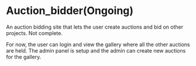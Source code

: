 # Auction_bidder(Ongoing)
An auction bidding site that lets the user create auctions and bid on other projects. Not complete.

For now, the user can login and view the gallery where all the other auctions are held. The admin panel is setup and the admin can create new auctions for the gallery.

